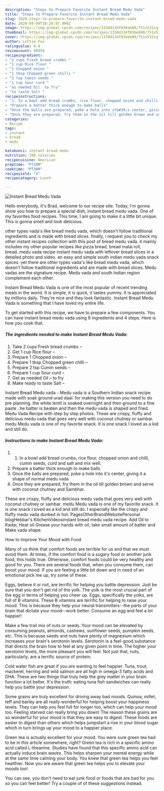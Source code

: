 ```yaml
---
description: "Steps to Prepare Favorite Instant Bread Medu Vada"
title: "Steps to Prepare Favorite Instant Bread Medu Vada"
slug: 2029-steps-to-prepare-favorite-instant-bread-medu-vada
date: 2020-09-09T18:28:07.096Z
image: https://img-global.cpcdn.com/recipes/1150d134f836eb80/751x532cq70/instant-bread-medu-vada-recipe-main-photo.jpg
thumbnail: https://img-global.cpcdn.com/recipes/1150d134f836eb80/751x532cq70/instant-bread-medu-vada-recipe-main-photo.jpg
cover: https://img-global.cpcdn.com/recipes/1150d134f836eb80/751x532cq70/instant-bread-medu-vada-recipe-main-photo.jpg
author: Lettie Fox
ratingvalue: 4.4
reviewcount: 40959
recipeingredient:
- "2 cups Fresh bread crumbs "
- "1 cup Rice flour "
- "1 Chopped onion "
- "1 tbsp Chopped green chilli "
- "2 tsp Cumin seeds "
- "1 cup Sour curd "
- "as needed Oil  to fry"
- "to taste Salt "
recipeinstructions:
- "1. In a bowl add bread crumbs, rice flour, chopped onion and chilli, cumin seeds, curd and salt and mix well."
- "Prepare a batter thick enough to make balls"
- "Once the balls are prepared, poke a hole into it&#39;s center, giving it a shape of normal medu vada"
- "Once they are prepared, fry them in the oil till golden brown and serve with coconut chutney and Sambhar."
categories:
- Recipe
tags:
- instant
- bread
- medu

katakunci: instant bread medu 
nutrition: 298 calories
recipecuisine: American
preptime: "PT20M"
cooktime: "PT30M"
recipeyield: "4"
recipecategory: Lunch

---
```



![Instant Bread Medu Vada](https://img-global.cpcdn.com/recipes/1150d134f836eb80/751x532cq70/instant-bread-medu-vada-recipe-main-photo.jpg)

Hello everybody, it's Brad, welcome to our recipe site. Today, I'm gonna show you how to prepare a special dish, instant bread medu vada. One of my favorites food recipes. This time, I am going to make it a little bit unique. This is gonna smell and look delicious.

other types vada&#39;s like bread medu vada, which doesn&#39;t follow traditional ingredients and is made with bread slices. finally, i request you to check my other instant recipes collection with this post of bread medu vada. it mainly includes my other popular recipes like pizza bread, bread malai roll, bread..medu vada recipe instant medu vada with leftover bread slices in a detailed photo and video. an easy and simple south indian medu vada snack spices. yet there are other types vada&#39;s like bread medu vada, which doesn&#39;t follow traditional ingredients and are made with bread slices. Medu vadas are the signature recipe. Medu vada and south Indian region complement each other.

Instant Bread Medu Vada is one of the most popular of recent trending meals in the world. It is simple, it is quick, it tastes yummy. It is appreciated by millions daily. They're nice and they look fantastic. Instant Bread Medu Vada is something that I have loved my entire life.


To get started with this recipe, we have to prepare a few components. You can have instant bread medu vada using 8 ingredients and 4 steps. Here is how you cook that.

<!--inarticleads1-->

##### The ingredients needed to make Instant Bread Medu Vada:

1. Take 2 cups Fresh bread crumbs –
1. Get 1 cup Rice flour –
1. Prepare 1 Chopped onion –
1. Prepare 1 tbsp Chopped green chilli –
1. Prepare 2 tsp Cumin seeds –
1. Prepare 1 cup Sour curd –
1. Get as needed Oil – to fry
1. Make ready to taste Salt –


Instant Bread Medu vada - Medu vada is a Southern Indian snack recipe made with soak ground urad daal. for making this version you need to do pre planning .the white lentil is soaked overnight and then ground to a fine paste . he batter is beaten and then the medu vada is shaped and fried. Medu Vada Recipe with step by step photos. These are crispy, fluffy and delicious medu vada that goes very well with coconut chutney or sambar. medu Medu vada is one of my favorite snack. It is one snack I loved as a kid and still do. 

<!--inarticleads2-->

##### Instructions to make Instant Bread Medu Vada:

1. 1. In a bowl add bread crumbs, rice flour, chopped onion and chilli, cumin seeds, curd and salt and mix well.
1. Prepare a batter thick enough to make balls
1. Once the balls are prepared, poke a hole into it&#39;s center, giving it a shape of normal medu vada
1. Once they are prepared, fry them in the oil till golden brown and serve with coconut chutney and Sambhar.


These are crispy, fluffy and delicious medu vada that goes very well with coconut chutney or sambar. medu Medu vada is one of my favorite snack. It is one snack I loved as a kid and still do. I especially like the crispy and fluffy medu vada dunked in hot. PagesOtherBrandWebsitePersonal blogHebbar&#39;s KitchenVideosinstant bread medu vada recipe. Add Oil to Kadai, Heat oil Grease your hands with oil, take small amount of batter and Make vada shape. 

How to Improve Your Mood with Food


Many of us think that comfort foods are terrible for us and that we must avoid them. At times, if the comfort food is a sugary food or another junk food, this holds true. Otherwise, comfort foods could be very healthy and good for you. There are several foods that, when you consume them, can boost your mood. If you are feeling a little bit down and in need of an emotional pick me up, try some of these.

Eggs, believe it or not, are terrific for helping you battle depression. Just be sure that you don't get rid of the yolk. The yolk is the most crucial part of the egg in terms of helping you cheer up. Eggs, specifically the yolks, are full of B vitamins. These B vitamins are terrific for helping to raise your mood. This is because they help your neural transmitters--the parts of your brain that dictate your mood--work better. Consume an egg and feel a lot happier!

Make a few trail mix of nuts or seeds. Your mood can be elevated by consuming peanuts, almonds, cashews, sunflower seeds, pumpkin seeds, etc. This is because seeds and nuts have plenty of magnesium which increases your brain's serotonin levels. Serotonin is a feel-good substance that directs the brain how to feel at any given point in time. The higher your serotonin levels, the more pleasant you will feel. Not just that, nuts, particularly, are a terrific source of protein.

Cold water fish are great if you are wanting to feel happier. Tuna, trout, mackerel, herring and wild salmon are all high in omega-3 fatty acids and DHA. These are two things that truly help the grey matter in your brain function a lot better. It's the truth: eating tuna fish sandwiches can really help you battle your depression. 

Some grains are truly excellent for driving away bad moods. Quinoa, millet, teff and barley are all really wonderful for helping boost your happiness levels. They can help you feel full for longer too, which can help your mood too. Feeling starved can really bring you down! The reason these grains are so wonderful for your mood is that they are easy to digest. These foods are easier to digest than others which helps jumpstart a rise in your blood sugar which in turn brings up your mood to a happier place.

Green tea is actually excellent for your mood. You were sure green tea had to be in this article somewhere, right? Green tea is rich in a specific amino acid called L-theanine. Studies have found that this specific amino acid can actually induce brain waves. This helps sharpen your mental energy while at the same time calming your body. You knew that green tea helps you feel healthier. Now you are aware that green tea helps you to elevate your moods too!

You can see, you don't need to eat junk food or foods that are bad for you so you can feel better! Try  a  couple of  of  these  suggestions  instead.

